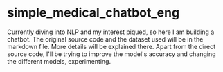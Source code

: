 # simple_medical_chatbot_eng
Currently diving into NLP and my interest piqued, so here I am building a chatbot. The original source code and the dataset used will be in the markdown file.  More details will be explained there.  Apart from the direct source code, I'll be trying to improve the model's accuracy and changing the different models, experimenting.
